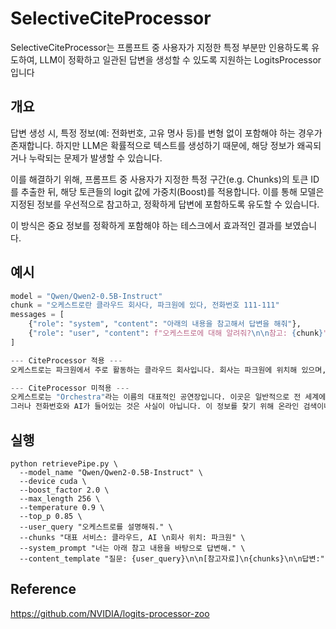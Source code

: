 # SelectiveCiteProcessor
SelectiveCiteProcessor는 프롬프트 중 사용자가 지정한 특정 부분만 인용하도록 유도하여, LLM이 정확하고 일관된 답변을 생성할 수 있도록 지원하는 LogitsProcessor입니다

## 개요
답변 생성 시, 특정 정보(예: 전화번호, 고유 명사 등)를 변형 없이 포함해야 하는 경우가 존재합니다.
하지만 LLM은 확률적으로 텍스트를 생성하기 때문에, 해당 정보가 왜곡되거나 누락되는 문제가 발생할 수 있습니다.

이를 해결하기 위해, 프롬프트 중 사용자가 지정한 특정 구간(e.g. Chunks)의 토큰 ID를 추출한 뒤, 해당 토큰들의 logit 값에 가중치(Boost)를 적용합니다.
이를 통해 모델은 지정된 정보를 우선적으로 참고하고, 정확하게 답변에 포함하도록 유도할 수 있습니다.

이 방식은 중요 정보를 정확하게 포함해야 하는 테스크에서 효과적인 결과를 보였습니다.

## 예시
```python
model = "Qwen/Qwen2-0.5B-Instruct"
chunk = "오케스트로란 클라우드 회사다, 파크원에 있다, 전화번호 111-111"
messages = [
    {"role": "system", "content": "아래의 내용을 참고해서 답변을 해줘"},
    {"role": "user", "content": f"오케스트로에 대해 알려줘?\n\n참고: {chunk}"}
]

--- CiteProcessor 적용 ---
오케스트로는 파크원에서 주로 활동하는 클라우드 회사입니다. 회사는 파크원에 위치해 있으며, 이에 대한 전화번호인 111-111은 그 회사에 대한 정보나 관리에 관한 연락처입니다. 그러나 실제 회사명이나 전화번호를 알 수 없습니다. 다른 질문이 있으시면 언제든지 말씀해주세요.

--- CiteProcessor 미적용 ---
오케스트로는 "Orchestra"라는 이름의 대표적인 공연장입니다. 이곳은 일반적으로 전 세계에서 최고의 오케스트리들나 유명한 가수들이 그들의 작품들을 보여주며, 다양한 음악流派를 다룬 공연소입니다.
그러나 전화번호와 AI가 들어있는 것은 사실이 아닙니다. 이 정보를 찾기 위해 온라인 검색이나 전문가의建议 등을 통해 확인해보시는 것이 좋습니다. 하지만, 주로 제공되는 정보에 따르면, 오케스트로는 인공지능으로 운영되어 있고, 각각의 예술家들 및 그들의 애플리케이션들이 진행하는 공연장이 될 수 있습니다.
```

## 실행
```
python retrievePipe.py \
  --model_name "Qwen/Qwen2-0.5B-Instruct" \
  --device cuda \
  --boost_factor 2.0 \
  --max_length 256 \
  --temperature 0.9 \
  --top_p 0.85 \
  --user_query "오케스트로를 설명해줘." \
  --chunks "대표 서비스: 클라우드, AI \n회사 위치: 파크원" \
  --system_prompt "너는 아래 참고 내용을 바탕으로 답변해." \
  --content_template "질문: {user_query}\n\n[참고자료]\n{chunks}\n\n답변:"
```
## 

## Reference
https://github.com/NVIDIA/logits-processor-zoo
